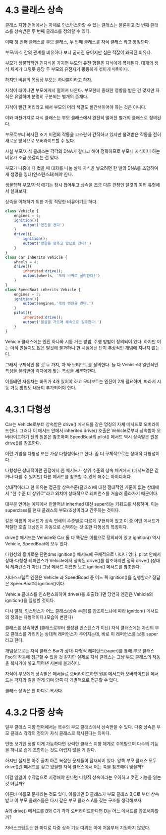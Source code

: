 # 4.3 클래스 상속

클래스 지향 언어에서는 자체로 인스턴스화할 수 있는 클래스는 물론이고 첫 번째 클래스를 상속받은 두 번째 클래스를 정의할 수 있다.

이때 첫 번째 클래스를 부모 클래스, 두 번째 클래스를 자식 클래스 라고 통칭한다. 

부모/자식 간의 관계를 비유하다 보니 굳혀진 용어지만 실은 적잖이 왜곡된 비유다.

부모가 생물학적인 친자식을 가지면 부모의 유전 형질은 자식에게 복제된다. 대개의 생식 체계가 그렇듯 응당 두 부모의 유전자가 동등하게 섞이게 마련이다.

하지만 비유의 목정상 부모는 하나뿐이라고 하자.

자식이 태어나면 부모에게서 떨어져 나온다. 부모한테 중대한 영향을 받은 건 맞지만 자식은 유일하며 분명히 구분되는 별개의 존재다.

자식이 빨간 머리라고 해서 부모의 머리 색깔도 빨간색이어야 하는 것은 아니다.

이와 마찬가지로 자식 클래스는 부모 클래스에서 완전히 떨어진 별개의 클래스로 정의된다.

부모로부터 복사된 초기 버전의 작동을 고스란히 간직하고 있지만 물려받은 작동을 전혀 새로운 방식으로 오버라이드할 수 있다.

사실 부모/자식 클래스는 각각의 DNA가 같다고 해야 정확하므로 부모니 자식이니 하는 비유가 조금 헷갈리는 건 맞다.

부모가 나중에 다 컸을 때 대화를 나눌 실제 자식을 낳으려면 한 벌의 DNA를 조합하여 새 생명을 잉태(인스턴스화)해야 한다.

생물학적 부모/자식 애기는 잠시 접어두고 상속을 조금 다른 관점인 탈것의 여러 유형에서 살펴보자.

상속을 이해하기 위한 가장 적당한 비유이기도 하다.

```js
class Vehicle {
    engines = 1;
    ignition(){
        output('엔진을 켠다')
    }
    drive(){
        ignition();
        output('방향을 맞추고 앞으로 간다!')
    }
}
class Car inherits Vehicle {
    wheels = 4;
    drive(){
        inherited:drive();
        output(wheels, '개의 바퀴로 굴러간다!')
    }
}
class SpeedBoat inherits Vehicle {
    engines = 2;
    ignition(){
        output(engines,'개의 엔진을 켠다.')
    }
    pilot(){
        inherited:drive();
        output('물살을 가르며 쾌속으로 질주한다!')
    }
}
```

Vehicle 클래스에는 엔진 하나와 시동 거는 방법, 주행 방법이 정의되어 있다. 하지만 이는 아직 만들지도 않은 탈것에 불과하니 현 시점에선 단지 추상적인 개념에 지나지 않는다.

그래서 구체적인 탈 것 두 가지, 차 와 모터보트를 정의한다. 둘 다 Vehicle의 일반적인 특성을 물려받아 각자에게 맞는 특성을 세분화한다.

이를테면 자동차는 바퀴가 4개 있어야 하고 모터보트는 엔진이 2개 필요하며, 따라서 시동 거능 방법도 내용이 추가되어야 한다.

# 4.3.1 다형성

Car는 Vehicle로부터 상속받은 drive() 메서드를 같은 명칭의 자체 메서드로 오버라이드한다. 그러나 이 메서드 안에서 inherited:drive() 호출은 Vehicle로부터 상속받아 오버라이드하기 전의 원본은 참조하며 SpeedBoat의 pilot() 메서드 역시 상속받은 원본 drive()를 참조한다.

이런 기법을 다형성 또는 가상 다형성이라고 한다. 좀 더 구체적으로는 상대적 다형성이다.

다형성은 상대적이란 관점에서 한 메서드가 상위 수준의 상속 체계에서 (메서드명은 같거나 다를 수 있지만) 다른 메서드를 참조할 수 있게 해주는 아이디어다.

상대적이라고 한 이유는 접근할 상속수준(클래스)에 대한 절대적인 기준이 없는 상태에서 "한 수준 더 상위로"라고 외치며 상대적으로 레퍼런스를 거슬러 올라가기 때문이다.

대부분 언어는 예제에서 만들어낸 inherited 대신 super라는 키워드를 사용하며, 이는 superclass를 현재 클래스의 부모/조상이라고 간주하는 것이다.

같은 이름의 메서드가 상속 연쇄의 수준별로 다르게 구현되어 있고 이 중 어떤 메서드가 적절한 호출 대상인지 자동으로 선택하는 것 또한 다형성의 특징이다.

drive() 메서드는 Vehicle와 Car 둘 다 똑같은 이름으로 정의되어 있고 ignition() 역시 Vehicle, SpeedBoat에 모두 있다.

다형성의 흥미로운 단면dms ignition() 메서드에 구체적으로 나타나 있다. pilot 안에서 상대-다형성 레퍼런스가 Vehicle에서 상속된 drive()를 참조하지만 정작 drive() (상대적 레퍼런스가 아닌) 그냥 메서드 이름만 보고 ignition() 메서드를 참조한다.

자바스크립트 엔진은 Vehicle 과 SpeedBoad 중 어느 쪽 ignition()을 실행할까? 정답은 SpeedBoat의 ignition()이다.

Vehicle 클래스를 인스턴스화하여 drive()를 호출했다면 당연히 엔진은 Vehicle의 ignition()을 실행할 것이다. 

다시 말해, 인스턴스가 어느 클래스(상속 수준)를 참조하느냐에 따라 ignition() 메서드의 정의는 다형적이다.(모습이 변한다)

클래스를 상속하면 (클래스로부터 생성된 인스턴스가 이닌) 자식 클래스에는 자신의 부모 클래스를 가리키는 상대적 레퍼런스가 주어지는데, 바로 이 레퍼런스를 보통 super라고 한다.

개념상으로는 자식 클래스 Bar가 상대-다형적 레퍼런스(super)를 통해 부모 클래스 Foo의 작동에 접근할 수 있을 것 같지만 실제로 자식 클래스는 그냥 부모 클래스의 작동을 복사기에 넣고 찍어낸 사본에 불과하다.

자식이 부모에게 상속받은 메서들르 오버라이드하면 원본 메서드와 오버라이드된 메서드는 각자의 길을 걷게 되며 양쪽 다 개별적으로 접근할 수 있다.

클래스 상속은 한 마디로 복사다.

# 4.3.2 다중 상속

일부 클래스 지향 언어에서는 복수의 부모 클래스에서 상속받을 수 있다. 다중 상속은 부모 클래스 각각의 정의가 자식 클래스로 복사된다는 의미다.

언뜻 보기엔 정말 이게 가능하다면 강력한 클래스 지향 체계로 주목받으며 다수의 기능을 하나로 쉽게 조합하는 것도 어렵지 않을 거 같다. 

하지만 실제론 아주 골치 아픈 복잡한 문제들이 잠재되어 있다. 양쪽 부모 클래스 모두 drive()란 메서드를 갖고 있을땐 자식 클래스에서 어는 쪽을 참조해야 맞을까?

이걸 일일이 수작업으로 지정해야 한다면 다형적 상속이라는 우아하고 멋진 기능을 잃는 것 아닐까?

이른바 마름모 문제라는 것도 있다. 이를테면 D 클래스가 부모 클래스 B,C로 부터 상속받고 이 부모 클래스들은 다시 같은 부모 클래스 A를 갖는 구조를 생각해보자.

A의 drive() 메서드를 B와 C가 각각 오버라이드한다면 D는 어느 메서드를 참조해야할까?

자바스크립트는 한 마디로 다중 상속 기능 따위는 아예 처음부터 지원하지 않았다.


